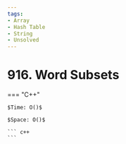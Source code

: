 ```yaml
---
tags:
- Array
- Hash Table
- String
- Unsolved
---
```



# 916. Word Subsets

=== "C++"

    $Time: O()$

    $Space: O()$

    ``` c++
    ```